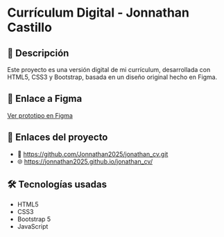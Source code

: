 # Currículum Digital - Jonnathan Castillo

## 💼 Descripción
Este proyecto es una versión digital de mi currículum, desarrollada con HTML5, CSS3 y Bootstrap, basada en un diseño original hecho en Figma.

## 🎨 Enlace a Figma
[Ver prototipo en Figma](https://www.figma.com/file/...) <!-- Usa tu enlace real -->

## 🚀 Enlaces del proyecto

- 🔗 https://github.com/Jonnathan2025/jonathan_cv.git
- 🌐 https://jonnathan2025.github.io/jonathan_cv/

## 🛠️ Tecnologías usadas
- HTML5
- CSS3
- Bootstrap 5
- JavaScript
